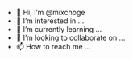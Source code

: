 - 👋 Hi, I’m @mixchoge
- 👀 I’m interested in ...
- 🌱 I’m currently learning ...
- 💞️ I’m looking to collaborate on ...
- 📫 How to reach me ...

<!---
mixchoge/mixchoge is a ✨ special ✨ repository because its `README.md` (this file) appears on your GitHub profile.
You can click the Preview link to take a look at your changes.
--->
